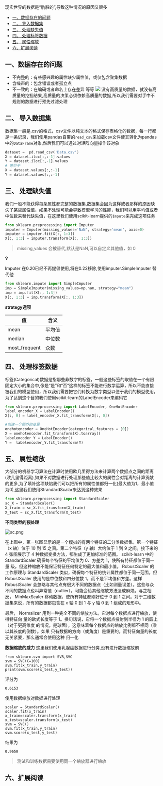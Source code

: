 现实世界的数据是“肮脏的”,导致这种情况的原因又很多

- [一、数据存在的问题](#%e4%b8%80%e6%95%b0%e6%8d%ae%e5%ad%98%e5%9c%a8%e7%9a%84%e9%97%ae%e9%a2%98)
- [二、 导入数据集](#%e4%ba%8c-%e5%af%bc%e5%85%a5%e6%95%b0%e6%8d%ae%e9%9b%86)
- [三、 处理缺失值](#%e4%b8%89-%e5%a4%84%e7%90%86%e7%bc%ba%e5%a4%b1%e5%80%bc)
- [四、 处理标签数据](#%e5%9b%9b-%e5%a4%84%e7%90%86%e6%a0%87%e7%ad%be%e6%95%b0%e6%8d%ae)
- [五、 属性缩放](#%e4%ba%94-%e5%b1%9e%e6%80%a7%e7%bc%a9%e6%94%be)
- [六、扩展阅读](#%e5%85%ad%e6%89%a9%e5%b1%95%e9%98%85%e8%af%bb)

## 一、数据存在的问题

* 不完整的：有些感兴趣的属性缺少属性值，或仅包含聚集数据
* 含噪声的：包含错误或者孤立点
* 不一致的：在编码或者命名上存在差异 等等
  ![](http://upload-images.jianshu.io/upload_images/944794-9dc8352ab63dbb6d.jpg?imageMogr2/auto-orient/strip%7CimageView2/2/w/1240)
  没有高质量的数据，就没有高质量的挖掘结果,高质量的决策必须依赖高质量的数据,所以我们需要对手中不规则的数据进行预先过滤处理

## 二、 导入数据集

数据集一般是.csv的格式，csv文件以纯文本的格式保存表格化的数据，每一行都是一条记录，我们使用pandas自带的`read_csv`来加载csv文件使其转化为pandas中的`DataFrame`对象,然后我们可以通过对矩阵向量操作该对象

```python
dataset =  pd.read_csv('Data.csv')
X = dataset.iloc[:,:-1].values
Y = dataset.iloc[:,-1].values
# 等价于
X = dataset.values[:,:-1]
Y = dataset.values[:,:-1]
```

## 三、 处理缺失值

我们一般不能获得每条属性都完整的数据集,数据集会因为这样或者那样的原因缺失了某些属性值，如果不处理可能会导致模型学习的性能，我们可以用平均值或者中位数来替代缺失值，在这里我们使用scikit-learn提供的`Impute`来完成这项任务

```python
from sklearn.preprocessing import Imputer
imputer = Imputer(missing_values='NaN', strategy='mean', axis=0)
imputer = imputer.fit(X[:, 1:3])
X[:, 1:3] = imputer.transform(X[:, 1:3])
```

> missing_values 会被替代,默认是NaN,可以自定义其他值，如 0

**💡**

Imputer 在0.20已经不再提倡使用,将在0.22移除,使用imputer.SimpleImputer 替代他

```python
from sklearn.impute import SimpleImputer
imp = SimpleImputer(missing_values=np.nan, strategy="mean")
imp = imp.fit(X[:, 1:3])
X[:, 1:3] = imp.transform(X[:, 1:3])
```

**strategy选项**

| 值             | 含义  |
| ------------- | --- |
| mean          | 平均值 |
| median        | 中位数 |
| most_frequent | 众数  |

## 四、 处理标签数据

标签(Categorical)数据是指那些非数字的标签，一般这些标签的取值在一个有限固定大小的集合中,像是“是”和”否“这样的标签不能进行数学运算，所以不能直接被我们的模型使用，所以我们需要把它们转换为数字类型以便于我们的模型使用。为了达到这个目的我们使用scikit-learn的LabelEncoder来编码它

```python
from sklearn.preprocessing import LabelEncoder, OneHotEncoder
label_encoder_X = LabelEncoder()
X[:, 0] = label_encoder_X.fit_transform(X[:, 0])

#创建一个额外的变量
onehotencoder = OneHotEncoder(categorical_features = [0])
X = onehotencoder.fit_transform(X).toarray()
labelencoder_Y = LabelEncoder()
Y =  labelencoder_Y.fit_transform(Y)
```

## 五、 属性缩放

大部分的机器学习算法在计算时使用欧几里得方法来计算两个数据点之间的距离(欧几里得距离),如果不对数据进行处理那些值比较大的属性会对距离的计算贡献的更多,为了填补这项缺陷我们可以把所有的属性值都归一化(最大值为1，最小值为0),这里我们使用StrandardScalar来达到这种效果

```python
from sklearn.preprocessing import StandardScaler
sc_X = StandardScaler()
X_train = sc_X.fit_transform(X_train)
X_test = sc_X.fit_transform(X_test)
```

**不同类型的预处理**

![sc.png](https://upload-images.jianshu.io/upload_images/944794-61ee90eb250d09fa.png?imageMogr2/auto-orient/strip%7CimageView2/2/w/1240)

在上图中，第一张图显示的是一个模拟的有两个特征的二分类数据集。第一个特征（x
轴）位于 10 到 15 之间。第二个特征（y 轴）大约位于 1 到 9 之间。接下来的 4 张图展示了 4 种数据变换方法，都生成了更加标准的范围。 scikit-learn 中的StandardScaler 确保每个特征的平均值为 0、方差为 1，使所有特征都位于同一量
级。但这种缩放不能保证特征任何特定的最大值和最小值。 RobustScaler 的工作原理与
StandardScaler 类似，确保每个特征的统计属性都位于同一范围。但 RobustScaler 使用的是中位数和四分位数 1，而不是平均值和方差。这样 RobustScaler 会忽略与其他点有很大不同的数据点（比如测量误差）。这些与众不同的数据点也叫异常值（outlier），可能会给其他缩放方法造成麻烦。与之相反， MinMaxScaler 移动数据，使所有特征都刚好位于 0 到 1 之间。对于二维数据集来说，所有的数据都包含在 x 轴 0 到 1 与 y 轴 0 到 1 组成的矩形中。

最后， Normalizer 用到一种完全不同的缩放方法。它对每个数据点进行缩放，使得特征向
量的欧式长度等于 1。换句话说，它将一个数据点投射到半径为 1 的圆上（对于更高维度
的情况，是球面）。这意味着每个数据点的缩放比例都不相同（乘以其长度的倒数）。如果
只有数据的方向（或角度）是重要的，而特征向量的长度无关紧要，那么通常会使用这种
归一化

**数据缩放的威力**
这里我们使用乳腺癌数据进行分类,没有进行数据缩放前

```
from sklearn.svm import SVR,SVC
svm = SVC(C=100)
svm.fit(x_train,y_train)
print(svm.score(x_test,y_test))
```

评分为

```
0.6153
```

使用数据缩放对数据进行处理

```
scaler = StandardScaler()
scaler.fit(x_train)
x_train=scaler.transform(x_train)
x_test=scaler.transform(x_test)
svm = SVC()
svm.fit(x_train,y_train)
svm.score(x_test,y_test)
```

结果为

```
0.9650
```

> 测试和训练数据需要使用同一个缩放器进行缩放

## 六、扩展阅读
